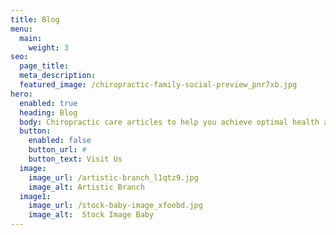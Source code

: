 ```yaml
---
title: Blog
menu:
  main:
    weight: 3
seo:
  page_title:
  meta_description:
  featured_image: /chiropractic-family-social-preview_pnr7xb.jpg
hero: 
  enabled: true
  heading: Blog
  body: Chiropractic care articles to help you achieve optimal health and wellness.
  button:
    enabled: false
    button_url: #
    button_text: Visit Us
  image:
    image_url: /artistic-branch_l1qtz9.jpg
    image_alt: Artistic Branch
  image1:
    image_url: /stock-baby-image_xfoebd.jpg
    image_alt:  Stock Image Baby
---
```

